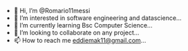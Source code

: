 - 👋 Hi, I’m @Romario11messi
- 👀 I’m interested in software engineering and datascience...
- 🌱 I’m currently learning Bsc Computer Science...
- 💞️ I’m looking to collaborate on any project...
- 📫 How to reach me eddiemak11@gmail.com...

<!---
Romario11messi/Romario11messi is a ✨ special ✨ repository because its `README.md` (this file) appears on your GitHub profile.
You can click the Preview link to take a look at your changes.
--->
